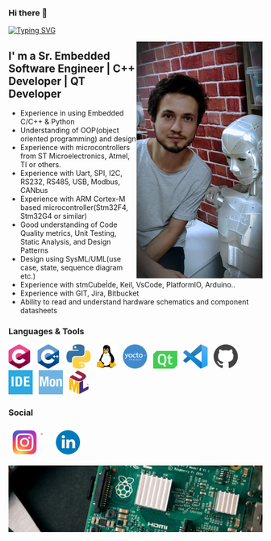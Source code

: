 ### Hi there 👋

<a href="https://git.io/typing-svg"><img src="https://readme-typing-svg.herokuapp.com?font=Fira+Code&duration=10&pause=200&color=33CFF7&width=435&lines=%7C;+;%7C;+;W%7C;We;Wel%7C;Welc;Welco%7C;Welcom;Welcome%7C;Welcome+%7C;Welcome+t;Welcome+to%7C;Welcome+to+%7C;Welcome+to+M%7C;Welcome+to+My;Welcome+to+My+%7C;Welcome+to+My+C;Welcome+to+My+Co%7C;Welcome+to+My+Cod;Welcome+to+My+Codi%7C;Welcome+to+My+Codin;Welcome+to+My+Coding%7C;Welcome+to+My+Coding+%7C;Welcome+to+My+Coding+W;Welcome+to+My+Coding+Wo%7C;Welcome+to+My+Coding+Wor;Welcome+to+My+Coding+Worl%7C;Welcome+to+My+Coding+World;Welcome+to+My+Coding+World+%7C;Welcome+to+My+Coding+World+!;Welcome+to+My+Coding+World+!%7C;Welcome+to+My+Coding+World+!;Welcome+to+My+Coding+World+!%7C;Welcome+to+My+Coding+World+!" alt="Typing SVG" /></a>

<img align="right" alt="GIF" src="https://github.com/celikslab/celikslab/blob/main/additional_files/my_image.png" width="250" />

## I' m a Sr. Embedded Software Engineer | C++ Developer | QT Developer

- Experience in using Embedded C/C++ & Python
- Understanding of OOP(object oriented programming) and design
- Experience with microcontrollers from ST Microelectronics, Atmel, TI or others.
- Experience with Uart, SPI, I2C, RS232, RS485, USB, Modbus, CANbus
- Experience with ARM Cortex-M based microcontroller(Stm32F4, Stm32G4 or similar)
- Good understanding of Code Quality metrics, Unit Testing, Static Analysis, and Design Patterns
- Design using SysML/UML(use case, state, sequence diagram etc.)
- Experience with stmCubeİde, Keil, VsCode, PlatformIO, Arduino..
- Experience with GIT, Jira, Bitbucket
- Ability to read and understand hardware schematics and component datasheets


<!---
- Embedded Firmware experience in Microcontroller and Microprocessor based environment
-->

<!---
- Gömülü C/C++ ve Python dillerinde yazılım geliştirebilir.
- OOP(Object Oriented Programming) yaklaşımına hakimdir.
- Bare-metal ve RT-Scheduler algoritmaları yazabilir.
- State Machine algoritmaları geliştirebilir.
- ARM Cortex-M tabanlı işlemcileri(Stm32F4, Stm32G4 vb.) kullanır. 
- Uart, SPI, I2C, RS232, RS485, USB, Modbus, CANbus vb. haberleşme protokollerini yazabilir.
- UML diagramları(use case, state, sequence vb.) tasarlayabilir ve sistem mimarisini kurgulayabilir.
- Haberleşme protokolleri için profesyonel ve yalın protokol dökümanları(ICD) yazabilir.
- Geliştirdiği yazılımların Unit Testlerini yapar.
- Yazılımların Github ile versiyon kontrolünü yapabilir.
- HMI projeleri için CorelDRAW gibi programları kullanarak gui çalışmaları yapabilir.
-->


### Languages & Tools

<p align="left">
  <img height="48" alt="GIF" src="https://github.com/celikslab/celikslab/blob/main/additional_files/c_icon.png" /> 
  &nbsp;
  <img width="48" alt="GIF" src="https://github.com/celikslab/celikslab/blob/main/additional_files/cpp_icon.png" /> 
  &nbsp;
  <img width="48" alt="GIF" src="https://github.com/celikslab/celikslab/blob/main/additional_files/pyhton_icon.png" />
  &nbsp;
  <img height="48" alt="GIF" src="https://github.com/celikslab/celikslab/blob/main/additional_files/linux_icon.png" />
  &nbsp;
  <img width="48" alt="GIF" src="https://github.com/celikslab/celikslab/blob/main/additional_files/yocto_icon.png"  />
  &nbsp;
  <img width="48" alt="GIF" src="https://github.com/celikslab/celikslab/blob/main/additional_files/qt_icon.png" />
  &nbsp;
  <img width="48" alt="GIF" src="https://github.com/celikslab/celikslab/blob/main/additional_files/vscode_icon.png" />
  &nbsp;
  <img width="48" alt="GIF" src="https://github.com/celikslab/celikslab/blob/main/additional_files/github_icon.png" />
  &nbsp;
  <img width="48" alt="GIF" src="https://github.com/celikslab/celikslab/blob/main/additional_files/cubeide_icon.png" />
  &nbsp;
  <img width="48" alt="GIF" src="https://github.com/celikslab/celikslab/blob/main/additional_files/monitor_icon.png" />
  &nbsp;
  <img height="48" alt="GIF" src="https://github.com/celikslab/celikslab/blob/main/additional_files/uml_icon.png" />
  &nbsp;
<br>


### Social

<p align="left">
  
  <a href="https://www.instagram.com/celikslab/" style="margin-right: 10px">
  <img width="48px" src="https://github.com/celikslab/celikslab/blob/main/additional_files/instagram.png" alt="İnstagram" style="vertical-align:top; margin:8px" />
  </a>
  &nbsp;
  <a href="https://www.linkedin.com/in/mhmmdcelik/" style="margin-right: 10px">
  <img width="48px" src="https://github.com/celikslab/celikslab/blob/main/additional_files/linkedin.png" alt="Linkedin" style="vertical-align:top; margin:8px" />
  </a>
  
</p>

<img align="center" alt="GIF" src="https://github.com/celikslab/celikslab/blob/main/additional_files/rpi_vinly.jpg" />
